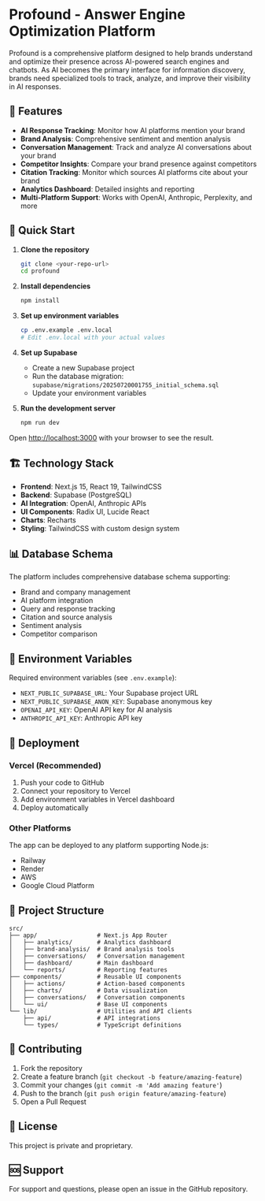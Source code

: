 # Profound - Answer Engine Optimization Platform

Profound is a comprehensive platform designed to help brands understand and optimize their presence across AI-powered search engines and chatbots. As AI becomes the primary interface for information discovery, brands need specialized tools to track, analyze, and improve their visibility in AI responses.

## 🌟 Features

- **AI Response Tracking**: Monitor how AI platforms mention your brand
- **Brand Analysis**: Comprehensive sentiment and mention analysis
- **Conversation Management**: Track and analyze AI conversations about your brand
- **Competitor Insights**: Compare your brand presence against competitors
- **Citation Tracking**: Monitor which sources AI platforms cite about your brand
- **Analytics Dashboard**: Detailed insights and reporting
- **Multi-Platform Support**: Works with OpenAI, Anthropic, Perplexity, and more

## 🚀 Quick Start

1. **Clone the repository**
   ```bash
   git clone <your-repo-url>
   cd profound
   ```

2. **Install dependencies**
   ```bash
   npm install
   ```

3. **Set up environment variables**
   ```bash
   cp .env.example .env.local
   # Edit .env.local with your actual values
   ```

4. **Set up Supabase**
   - Create a new Supabase project
   - Run the database migration: `supabase/migrations/20250720001755_initial_schema.sql`
   - Update your environment variables

5. **Run the development server**
   ```bash
   npm run dev
   ```

Open [http://localhost:3000](http://localhost:3000) with your browser to see the result.

## 🏗️ Technology Stack

- **Frontend**: Next.js 15, React 19, TailwindCSS
- **Backend**: Supabase (PostgreSQL)
- **AI Integration**: OpenAI, Anthropic APIs
- **UI Components**: Radix UI, Lucide React
- **Charts**: Recharts
- **Styling**: TailwindCSS with custom design system

## 📊 Database Schema

The platform includes comprehensive database schema supporting:
- Brand and company management
- AI platform integration
- Query and response tracking
- Citation and source analysis
- Sentiment analysis
- Competitor comparison

## 🔧 Environment Variables

Required environment variables (see `.env.example`):

- `NEXT_PUBLIC_SUPABASE_URL`: Your Supabase project URL
- `NEXT_PUBLIC_SUPABASE_ANON_KEY`: Supabase anonymous key
- `OPENAI_API_KEY`: OpenAI API key for AI analysis
- `ANTHROPIC_API_KEY`: Anthropic API key

## 🚢 Deployment

### Vercel (Recommended)
1. Push your code to GitHub
2. Connect your repository to Vercel
3. Add environment variables in Vercel dashboard
4. Deploy automatically

### Other Platforms
The app can be deployed to any platform supporting Node.js:
- Railway
- Render
- AWS
- Google Cloud Platform

## 📁 Project Structure

```
src/
├── app/                 # Next.js App Router
│   ├── analytics/       # Analytics dashboard
│   ├── brand-analysis/  # Brand analysis tools
│   ├── conversations/   # Conversation management
│   ├── dashboard/       # Main dashboard
│   └── reports/         # Reporting features
├── components/          # Reusable UI components
│   ├── actions/         # Action-based components
│   ├── charts/          # Data visualization
│   ├── conversations/   # Conversation components
│   └── ui/              # Base UI components
└── lib/                 # Utilities and API clients
    ├── api/             # API integrations
    └── types/           # TypeScript definitions
```

## 🤝 Contributing

1. Fork the repository
2. Create a feature branch (`git checkout -b feature/amazing-feature`)
3. Commit your changes (`git commit -m 'Add amazing feature'`)
4. Push to the branch (`git push origin feature/amazing-feature`)
5. Open a Pull Request

## 📄 License

This project is private and proprietary.

## 🆘 Support

For support and questions, please open an issue in the GitHub repository.
